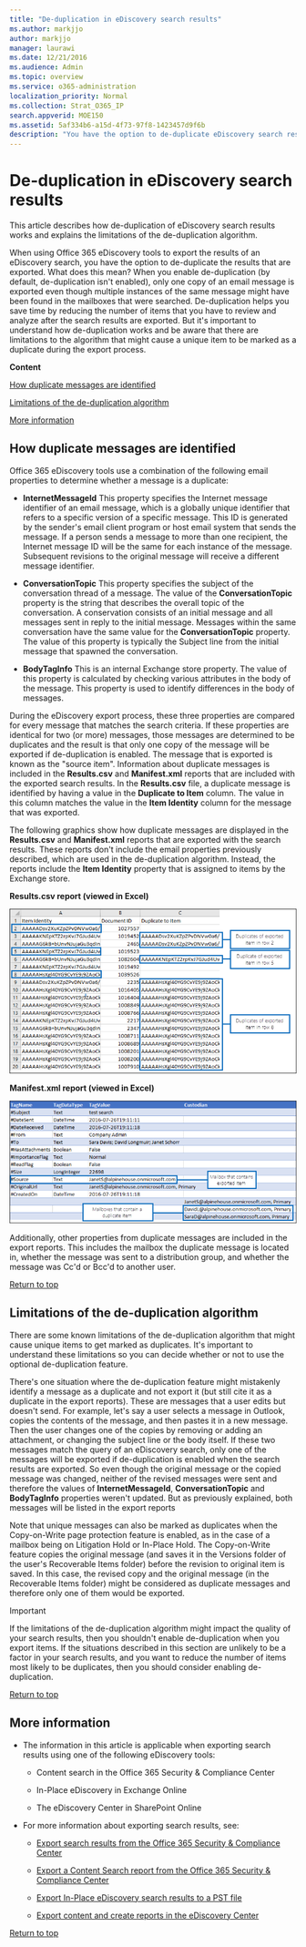 ```yaml
---
title: "De-duplication in eDiscovery search results"
ms.author: markjjo
author: markjjo
manager: laurawi
ms.date: 12/21/2016
ms.audience: Admin
ms.topic: overview
ms.service: o365-administration
localization_priority: Normal
ms.collection: Strat_O365_IP
search.appverid: MOE150
ms.assetid: 5af334b6-a15d-4f73-97f8-1423457d9f6b
description: "You have the option to de-duplicate eDiscovery search results that are exported so that only one copy of an email message is exported even though multiple instances of the same message might have been found in different mailboxes."
---
```


# De-duplication in eDiscovery search results

This article describes how de-duplication of eDiscovery search results works and explains the limitations of the de-duplication algorithm.
  
When using Office 365 eDiscovery tools to export the results of an eDiscovery search, you have the option to de-duplicate the results that are exported. What does this mean? When you enable de-duplication (by default, de-duplication isn't enabled), only one copy of an email message is exported even though multiple instances of the same message might have been found in the mailboxes that were searched. De-duplication helps you save time by reducing the number of items that you have to review and analyze after the search results are exported. But it's important to understand how de-duplication works and be aware that there are limitations to the algorithm that might cause a unique item to be marked as a duplicate during the export process.
  
 **Content**
  
[How duplicate messages are identified](de-duplication-in-ediscovery-search-results.md#howitworks)
  
[Limitations of the de-duplication algorithm](de-duplication-in-ediscovery-search-results.md#uniqueitems)
  
[More information](de-duplication-in-ediscovery-search-results.md#moreinfo)
  
## How duplicate messages are identified
<a name="howitworks"> </a>

Office 365 eDiscovery tools use a combination of the following email properties to determine whether a message is a duplicate:
  
- **InternetMessageId** This property specifies the Internet message identifier of an email message, which is a globally unique identifier that refers to a specific version of a specific message. This ID is generated by the sender's email client program or host email system that sends the message. If a person sends a message to more than one recipient, the Internet message ID will be the same for each instance of the message. Subsequent revisions to the original message will receive a different message identifier. 
    
- **ConversationTopic** This property specifies the subject of the conversation thread of a message. The value of the **ConversationTopic** property is the string that describes the overall topic of the conversation. A conservation consists of an initial message and all messages sent in reply to the initial message. Messages within the same conversation have the same value for the **ConversationTopic** property. The value of this property is typically the Subject line from the initial message that spawned the conversation. 
    
- **BodyTagInfo** This is an internal Exchange store property. The value of this property is calculated by checking various attributes in the body of the message. This property is used to identify differences in the body of messages. 
    
During the eDiscovery export process, these three properties are compared for every message that matches the search criteria. If these properties are identical for two (or more) messages, those messages are determined to be duplicates and the result is that only one copy of the message will be exported if de-duplication is enabled. The message that is exported is known as the "source item". Information about duplicate messages is included in the **Results.csv** and **Manifest.xml** reports that are included with the exported search results. In the **Results.csv** file, a duplicate message is identified by having a value in the **Duplicate to Item** column. The value in this column matches the value in the **Item Identity** column for the message that was exported. 
  
The following graphics show how duplicate messages are displayed in the **Results.csv** and **Manifest.xml** reports that are exported with the search results. These reports don't include the email properties previously described, which are used in the de-duplication algorithm. Instead, the reports include the **Item Identity** property that is assigned to items by the ﻿Exchange store. 
  
 **Results.csv report (viewed in Excel)**
  
![Viewing info about duplicate items in the Results.csv report](media/e3d64004-3b91-4cba-b6f3-934b46cbdcdb.png)
  
 **Manifest.xml report (viewed in Excel)**
  
![Viewing info about duplicate items in the Manifest.xml report](media/69aa4786-9883-46ff-bcae-b35e0daf4a6d.png)
  
Additionally, other properties from duplicate messages are included in the export reports. This includes the mailbox the duplicate message is located in, whether the message was sent to a distribution group, and whether the message was Cc'd or Bcc'd to another user.
  
[Return to top](de-duplication-in-ediscovery-search-results.md#top)
  
## Limitations of the de-duplication algorithm
<a name="uniqueitems"> </a>

There are some known limitations of the de-duplication algorithm that might cause unique items to get marked as duplicates. It's important to understand these limitations so you can decide whether or not to use the optional de-duplication feature.
  
There's one situation where the de-duplication feature might mistakenly identify a message as a duplicate and not export it (but still cite it as a duplicate in the export reports). These are messages that a user edits but doesn't send. For example, let's say a user selects a message in Outlook, copies the contents of the message, and then pastes it in a new message. Then the user changes one of the copies by removing or adding an attachment, or changing the subject line or the body itself. If these two messages match the query of an eDiscovery search, only one of the messages will be exported if de-duplication is enabled when the search results are exported. So even though the original message or the copied message was changed, neither of the revised messages were sent and therefore the values of **InternetMessageId**, **ConversationTopic** and **BodyTagInfo** properties weren't updated. But as previously explained, both messages will be listed in the export reports 
  
Note that unique messages can also be marked as duplicates when the Copy-on-Write page protection feature is enabled, as in the case of a mailbox being on Litigation Hold or In-Place Hold. The Copy-on-Write feature copies the original message (and saves it in the Versions folder of the user's Recoverable Items folder) before the revision to original item is saved. In this case, the revised copy and the original message (in the Recoverable Items folder) might be considered as duplicate messages and therefore only one of them would be exported.
  
> [!IMPORTANT]
> If the limitations of the de-duplication algorithm might impact the quality of your search results, then you shouldn't enable de-duplication when you export items. If the situations described in this section are unlikely to be a factor in your search results, and you want to reduce the number of items most likely to be duplicates, then you should consider enabling de-duplication. 
  
[Return to top](de-duplication-in-ediscovery-search-results.md#top)
  
## More information
<a name="moreinfo"> </a>

- The information in this article is applicable when exporting search results using one of the following eDiscovery tools:
    
  - Content search in the Office 365 Security &amp; Compliance Center
    
  - In-Place eDiscovery in Exchange Online
    
  - The eDiscovery Center in SharePoint Online
    
- For more information about exporting search results, see:
    
  - [Export search results from the Office 365 Security &amp; Compliance Center](export-search-results.md)
    
  - [Export a Content Search report from the Office 365 Security &amp; Compliance Center](export-a-content-search-report.md)
    
  - [Export In-Place eDiscovery search results to a PST file](https://go.microsoft.com/fwlink/p/?linkid=832671)
    
  - [Export content and create reports in the eDiscovery Center](https://support.office.com/article/7b2ea190-5f9b-4876-86e5-4440354c381a)
    
[Return to top](de-duplication-in-ediscovery-search-results.md#top)
  

